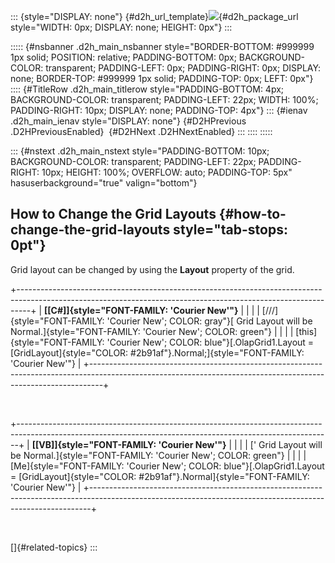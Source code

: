 ::: {style="DISPLAY: none"}
[](ms-xhelp:///?Id=d2h_url_template){#d2h_url_template}![](!package_url!){#d2h_package_url style="WIDTH: 0px; DISPLAY: none; HEIGHT: 0px"}
:::

::::: {#nsbanner .d2h_main_nsbanner style="BORDER-BOTTOM: #999999 1px solid; POSITION: relative; PADDING-BOTTOM: 0px; BACKGROUND-COLOR: transparent; PADDING-LEFT: 0px; PADDING-RIGHT: 0px; DISPLAY: none; BORDER-TOP: #999999 1px solid; PADDING-TOP: 0px; LEFT: 0px"}
:::: {#TitleRow .d2h_main_titlerow style="PADDING-BOTTOM: 4px; BACKGROUND-COLOR: transparent; PADDING-LEFT: 22px; WIDTH: 100%; PADDING-RIGHT: 10px; DISPLAY: none; PADDING-TOP: 4px"}
::: {#ienav .d2h_main_ienav style="DISPLAY: none"}
[](ms-xhelp:///?Id=35e49ec6-40ea-481b-8f64-3dab8486e5b0){#D2HPrevious .D2HPreviousEnabled}  [](ms-xhelp:///?Id=af45b2bc-0a24-4708-8c0d-83c394fd5db7){#D2HNext .D2HNextEnabled}
:::
::::
:::::

::: {#nstext .d2h_main_nstext style="PADDING-BOTTOM: 10px; BACKGROUND-COLOR: transparent; PADDING-LEFT: 22px; PADDING-RIGHT: 10px; HEIGHT: 100%; OVERFLOW: auto; PADDING-TOP: 5px" hasuserbackground="true" valign="bottom"}
## How to Change the Grid Layouts {#how-to-change-the-grid-layouts style="tab-stops: 0pt"}

Grid layout can be changed by using the **Layout** property of the grid.

+---------------------------------------------------------------------------------------------------------------------------------------------------------------+
| **[\[C#\]]{style="FONT-FAMILY: 'Courier New'"}**                                                                                                              |
|                                                                                                                                                               |
| [///]{style="FONT-FAMILY: 'Courier New'; COLOR: gray"}[ Grid Layout will be Normal.]{style="FONT-FAMILY: 'Courier New'; COLOR: green"}                        |
|                                                                                                                                                               |
| [this]{style="FONT-FAMILY: 'Courier New'; COLOR: blue"}[.OlapGrid1.Layout = [GridLayout]{style="COLOR: #2b91af"}.Normal;]{style="FONT-FAMILY: 'Courier New'"} |
+---------------------------------------------------------------------------------------------------------------------------------------------------------------+

 

+------------------------------------------------------------------------------------------------------------------------------------------------------------+
| **[\[VB\]]{style="FONT-FAMILY: 'Courier New'"}**                                                                                                           |
|                                                                                                                                                            |
| [\' Grid Layout will be Normal.]{style="FONT-FAMILY: 'Courier New'; COLOR: green"}                                                                         |
|                                                                                                                                                            |
| [Me]{style="FONT-FAMILY: 'Courier New'; COLOR: blue"}[.OlapGrid1.Layout = [GridLayout]{style="COLOR: #2b91af"}.Normal]{style="FONT-FAMILY: 'Courier New'"} |
+------------------------------------------------------------------------------------------------------------------------------------------------------------+

 

[]{#related-topics}
:::
